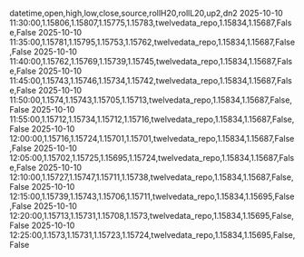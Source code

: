 datetime,open,high,low,close,source,rollH20,rollL20,up2,dn2
2025-10-10 11:30:00,1.15806,1.15807,1.15775,1.15783,twelvedata_repo,1.15834,1.15687,False,False
2025-10-10 11:35:00,1.15781,1.15795,1.15753,1.15762,twelvedata_repo,1.15834,1.15687,False,False
2025-10-10 11:40:00,1.15762,1.15769,1.15739,1.15745,twelvedata_repo,1.15834,1.15687,False,False
2025-10-10 11:45:00,1.15743,1.15746,1.15734,1.15742,twelvedata_repo,1.15834,1.15687,False,False
2025-10-10 11:50:00,1.1574,1.15743,1.15705,1.15713,twelvedata_repo,1.15834,1.15687,False,False
2025-10-10 11:55:00,1.15712,1.15734,1.15712,1.15716,twelvedata_repo,1.15834,1.15687,False,False
2025-10-10 12:00:00,1.15716,1.15724,1.15701,1.15701,twelvedata_repo,1.15834,1.15687,False,False
2025-10-10 12:05:00,1.15702,1.15725,1.15695,1.15724,twelvedata_repo,1.15834,1.15687,False,False
2025-10-10 12:10:00,1.15727,1.15747,1.15711,1.15738,twelvedata_repo,1.15834,1.15687,False,False
2025-10-10 12:15:00,1.15739,1.15743,1.15706,1.15711,twelvedata_repo,1.15834,1.15695,False,False
2025-10-10 12:20:00,1.15713,1.15731,1.15708,1.1573,twelvedata_repo,1.15834,1.15695,False,False
2025-10-10 12:25:00,1.1573,1.15731,1.15723,1.15724,twelvedata_repo,1.15834,1.15695,False,False
